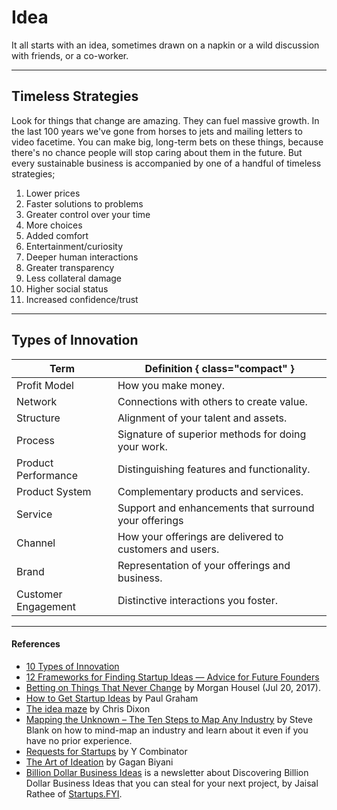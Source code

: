 # Idea

It all starts with an idea, sometimes drawn on a napkin or a wild discussion with friends, or a co-worker.

---

## Timeless Strategies

Look for things that change are amazing. They can fuel massive growth. In the last 100 years we've gone from horses to jets and mailing letters to video facetime. You can make big, long-term bets on these things, because there's no chance people will stop caring about them in the future. But every sustainable business is accompanied by one of a handful of timeless strategies;

1. Lower prices
1. Faster solutions to problems
1. Greater control over your time
1. More choices
1. Added comfort
1. Entertainment/curiosity
1. Deeper human interactions
1. Greater transparency
1. Less collateral damage
1. Higher social status
1. Increased confidence/trust

---
## Types of Innovation

| Term                | Definition { class="compact" }                                                     |
| ------------------- | -------------------------------------------------------- |
| Profit Model        | How you make money.                                      |
| Network             | Connections with others to create value.                 |
| Structure           | Alignment of your talent and assets.                     |
| Process             | Signature of superior methods for doing your work.       |
| Product Performance | Distinguishing features and functionality.               |
| Product System      | Complementary products and services.                     |
| Service             | Support and enhancements that surround your offerings    |
| Channel             | How your offerings are delivered to customers and users. |
| Brand               | Representation of your offerings and business.           |
| Customer Engagement | Distinctive interactions you foster.                     |

---
#### References

- [10 Types of Innovation](https://www.visualcapitalist.com/10-types-of-innovation-the-art-of-discovering-a-breakthrough-product/)
- [12 Frameworks for Finding Startup Ideas — Advice for Future Founders](https://review.firstround.com/12-frameworks-for-finding-startup-ideas-advice-for-future-founders)
- [Betting on Things That Never Change](https://www.collaborativefund.com/blog/betting-on-things-that-never-change/) by Morgan Housel (Jul 20, 2017).
- [How to Get Startup Ideas](http://www.paulgraham.com/startupideas.html) by Paul Graham
- [The idea maze](https://cdixon.org/2013/08/04/the-idea-maze) by Chris Dixon
- [Mapping the Unknown – The Ten Steps to Map Any Industry](https://steveblank.com/2022/09/20/mapping-the-unknown-the-ten-steps-to-map-any-industry/) by Steve Blank on how to mind-map an industry and learn about it even if you have no prior experience.
- [Requests for Startups](https://www.ycombinator.com/rfs/) by Y Combinator
- [The Art of Ideation](https://www.gaganbiyani.com/blog/ideation-1) by Gagan Biyani
- [Billion Dollar Business Ideas](https://billiondollarbusinessideas.substack.com) is a newsletter about Discovering Billion Dollar Business Ideas that you can steal for your next project, by Jaisal Rathee of [Startups.FYI](https://www.startups.fyi).